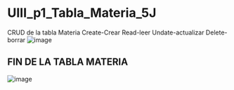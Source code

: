 # UIII_p1_Tabla_Materia_5J
CRUD de la tabla Materia Create-Crear Read-leer Undate-actualizar Delete-borrar
![image](https://github.com/user-attachments/assets/c0ac77a1-36e8-4230-b06f-9f641d87e5cc)

## FIN DE LA TABLA MATERIA
![image](https://github.com/user-attachments/assets/6ff5121e-3078-44af-9aa6-940c280f8573)
